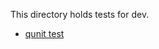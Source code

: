 This directory holds tests for dev.

* [qunit test](http://takazudo.github.com/jQuery.tinyscroller/tests/qunit/test/)

